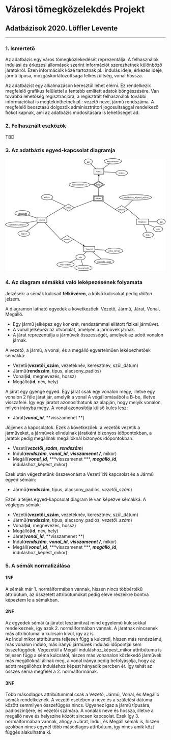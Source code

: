 # Városi tömegközelekdés Projekt
## Adatbázisok 2020. Löffler Levente


---


### 1. **Ismertető**
Az adatbázis egy város tömegközlekedését reprezentálja.
A felhasználók indulási és érkezési állomások szerint információt szerezhetnek különböző járatokról.
Ezen információk közé tartoznak pl.: indulás ideje, érkezés ideje, jármű típusa, mozgáskorlátozottsága felkészültség, vonal hossza.

Az adatbázist egy alkalmazáson keresztül lehet elérni. Ez rendelkezik megfelelő grafikus felülettel a fentebb említett adatok böngészésére.
Van továbbá lehetőség regisztrációra, a regisztrált felhasználók további információkat is megtekinthetnek pl.: vezető neve, jármű rendszáma.
A megfelelő beosztású dolgozók adminisztrátori jogosultsággal rendelkező fiókot kapnak, ami az adatbázis módosítására is lehetőséget ad.


### 2. **Felhasznált eszközök**
TBD


### 3. **Az adatbázis egyed-kapcsolat diagramja**
![EK diagram](EK.png)


### 4. **Az diagram sémákká való leképezésének folyamata**
Jelzések: a sémák kulcsait **félkövéren**, a külső kulcsokat pedig *dőlten* jelzem.

A diagramon látható egyedek a következőek: Vezető, Jármű, Járat, Vonal, Megálló.
- Egy jármű jelképez egy konkrét, rendszámmal ellátott fizikai járművet.
- A vonal jelképezi az útvonalat, amelyen a járművek járnak.
- A járat reprezentálja a járművek összességét, amelyek az adott vonalon járnak.

A vezető, a jármű, a vonal, és a megálló egyértelműen leképezhetőek sémákká:  
- Vezető(**vezetői_szám**, vezetéknév, keresztnév, szül_dátum)
- Jármű(**rendszám**, típus, alacsony_padlós)
- Vonal(**id**, megnevezés, hossz)
- Megálló(**id**, név, hely)

A járat egy gyenge egyed. Egy járat csak egy vonalon megy, illetve egy vonalon 2 féle járat jár, amelyik a vonal A végállomásából a B-be, illetve visszafelé.
Így egy járatot azonosíthatunk az alapján, hogy melyik vonalon, milyen irányba megy. A vonal azonosítója külső kulcs lesz:  
- Járat(***vonal_id***, **visszamenet
**)

Jöjjenek a kapcsolatok. Ezek a következőek: a vezetők vezetik a járműveket, a járművek elindulnak járatként bizonyos időpontokban, a járatok pedig megállnak megállóknál bizonyos időpontokban.  
- Vezeti(***vezetői_szám***, ***rendszám***)
- Indul(***rendszám***, ***vonal_id***, ***visszamenet
/***, mikor)
- Megáll(***vonal_id***, ***visszamenet
***, ***megálló_id***, induláshoz_képest_mikor)

Ezek után végezhetünk összevonást a Vezeti 1:N kapcsolat és a Jármű egyed sémáin:
- Jármű(**rendszám**, típus, alacsony_padlós, *vezetői_szám*)

Ezzel a teljes egyed-kapcsolat diagram le van képezve sémákká. A végleges sémák:
- Vezető(**vezetői_szám**, vezetéknév, keresztnév, szül_dátum)
- Jármű(**rendszám**, típus, alacsony_padlós, *vezetői_szám*)
- Vonal(**id**, megnevezés, hossz)
- Megálló(**id**, név, hely)
- Járat(***vonal_id***, **visszamenet
**)
- Indul(***rendszám***, ***vonal_id***, ***visszamenet
/***, mikor)
- Megáll(***vonal_id***, ***visszamenet
***, ***megálló_id***, induláshoz_képest_mikor)


### 5. **A sémák normalizálása**
#### 1NF
A sémák már 1. normálformában vannak, hiszen nincs többértékű attribútum, az összetett attribútumokat pedig eleve részeikre bontva képeztem le a sémákban.

#### 2NF
Az egyedek sémái (a járatot leszámítva) mind egyelemű kulcsokkal rendelkeznek, így azok 2. normálformában vannak. A járatnak nincsenek más attribútumai a kulcsain kívül, így az is.  
Az Indul mikor attribútuma teljesen függ a kulcstól, hiszen más rendszámú, más vonalon induló, más irányú járművek indulási időpontjai sem összefüggőek. Végezetül a Megáll induláshoz_képest_mikor attribútuma is teljesen függ a séma kulcsától, hiszen más vonanalon közlekedő járművek más megállóknál állnak meg, a vonal iránya pedig befolyásolja, hogy az adott megállóhoz induláshoz képest hányadik percben ér. Így tehát az összes séma megfelel a 2. normálformának.

#### 3NF
Több másodlagos attribútummal csak a Vezető, Jármű, Vonal, és Megálló sémák rendelkeznek. A vezető esetében a neve és a születési dátuma között semmilyen összefüggés nincs. Ugyanez igaz a jármű típusára, padlószintjére, és vezetői számára. A vonalak neve és hossza, illetve a megálló neve és helyszíne között sincsen kapcsolat. Ezek így 3. normálformában vannak, ahogy a Járat, Indul, és Megáll sémák is, hiszen azokban
nincs egynél több másodlagos attribútum, így nincs amik közt függés alakulhatna ki.

